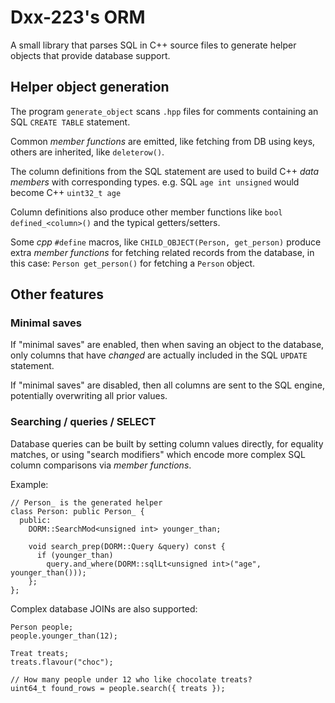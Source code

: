 # Dxx-223's ORM

A small library that parses SQL in C++ source files to generate helper objects that provide database support.

## Helper object generation

The program `generate_object` scans `.hpp` files for comments containing an SQL `CREATE TABLE` statement.

Common *member functions* are emitted, like fetching from DB using keys, others are inherited, like `deleterow()`.

The column definitions from the SQL statement are used to build C++ *data members* with corresponding types.
e.g. SQL `age int unsigned` would become C++ `uint32_t age`

Column definitions also produce other member functions like `bool defined_<column>()` and the typical getters/setters.

Some *cpp* `#define` macros, like `CHILD_OBJECT(Person, get_person)` produce extra *member functions* for fetching
related records from the database, in this case: `Person get_person()` for fetching a `Person` object.

## Other features

### Minimal saves
If "minimal saves" are enabled, then when saving an object to the database, only columns that have *changed* are actually included in the SQL `UPDATE` statement.

If "minimal saves" are disabled, then all columns are sent to the SQL engine, potentially overwriting all prior values.

### Searching / queries / SELECT
Database queries can be built by setting column values directly, for equality matches, 
or using "search modifiers" which encode more complex SQL column comparisons via *member functions*.

Example:
```
// Person_ is the generated helper
class Person: public Person_ {
  public:
    DORM::SearchMod<unsigned int> younger_than;
    
    void search_prep(DORM::Query &query) const {
      if (younger_than)
        query.and_where(DORM::sqlLt<unsigned int>("age", younger_than()));
    };
};
```

Complex database JOINs are also supported:
```
Person people;
people.younger_than(12);

Treat treats;
treats.flavour("choc");

// How many people under 12 who like chocolate treats?
uint64_t found_rows = people.search({ treats });
```
